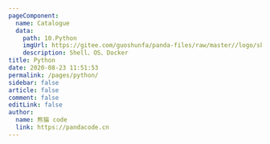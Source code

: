 ```yaml
---
pageComponent: 
  name: Catalogue
  data: 
    path: 10.Python
    imgUrl: https://gitee.com/guoshunfa/panda-files/raw/master//logo/skill_logo/202109101827400.png
    description: Shell、OS、Docker
title: Python
date: 2020-08-23 11:51:53
permalink: /pages/python/
sidebar: false
article: false
comment: false
editLink: false
author: 
  name: 熊猫 code
  link: https://pandacode.cn
---
```


